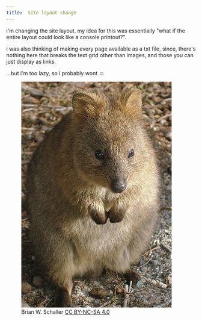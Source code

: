 ```yaml
---
title:  Site layout change
---
```


i'm changing the site layout. my idea for this was essentially "what if the entire layout could look like a console printout?".

i was also thinking of making every page available as a txt file, since, there's nothing here that breaks the text grid other than images, and those you can just display as links.

...but i'm too lazy, so i probably wont ☺

  

<figure>
<img src="/post_img/quokka.png" alt="Quokka.">
<figcaption>Brian W. Schaller <a href="https://creativecommons.org/licenses/by-nc-sa/4.0/">CC BY-NC-SA 4.0</a></figcaption>
</figure>
